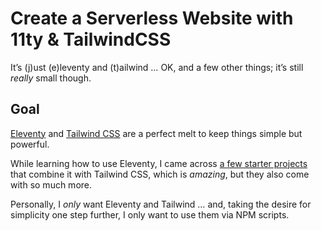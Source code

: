 # Create a Serverless Website with 11ty & TailwindCSS 
It’s (j)ust (e)leventy and (t)ailwind … OK, and a few other things; it’s still *really* small though.

## Goal
[Eleventy](https://www.11ty.dev/) and [Tailwind CSS](https://tailwindcss.com/) are a perfect melt to keep things simple but powerful.

While learning how to use Eleventy, I came across [a few starter projects](https://www.11ty.dev/docs/starter/) that combine it with Tailwind CSS, which is _amazing_, but they also come with so much more.

Personally, I _only_ want Eleventy and Tailwind … and, taking the desire for simplicity one step further, I only want to use them via NPM scripts.
